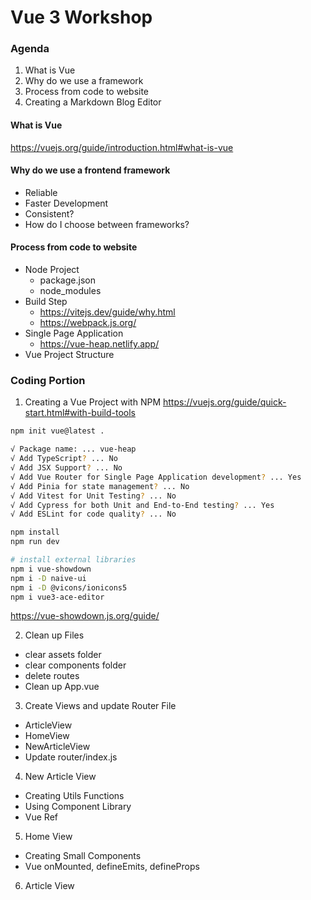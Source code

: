 # Vue 3 Workshop

### Agenda

1. What is Vue
2. Why do we use a framework
3. Process from code to website
4. Creating a Markdown Blog Editor

#### What is Vue
https://vuejs.org/guide/introduction.html#what-is-vue

#### Why do we use a frontend framework
- Reliable
- Faster Development
- Consistent?
- How do I choose between frameworks?

#### Process from code to website
- Node Project
  - package.json
  - node_modules
- Build Step
  - https://vitejs.dev/guide/why.html
  - https://webpack.js.org/
- Single Page Application
  - https://vue-heap.netlify.app/
- Vue Project Structure

### Coding Portion
1. Creating a Vue Project with NPM
https://vuejs.org/guide/quick-start.html#with-build-tools
```sh
npm init vue@latest .

√ Package name: ... vue-heap
√ Add TypeScript? ... No
√ Add JSX Support? ... No
√ Add Vue Router for Single Page Application development? ... Yes
√ Add Pinia for state management? ... No
√ Add Vitest for Unit Testing? ... No
√ Add Cypress for both Unit and End-to-End testing? ... Yes
√ Add ESLint for code quality? ... No

npm install
npm run dev

# install external libraries
npm i vue-showdown
npm i -D naive-ui
npm i -D @vicons/ionicons5
npm i vue3-ace-editor
```

https://vue-showdown.js.org/guide/

2. Clean up Files
- clear assets folder
- clear components folder
- delete routes
- Clean up App.vue

3. Create Views and update Router File
- ArticleView
- HomeView
- NewArticleView
- Update router/index.js

4. New Article View
- Creating Utils Functions
- Using Component Library
- Vue Ref

5. Home View
- Creating Small Components
- Vue onMounted, defineEmits, defineProps

6. Article View